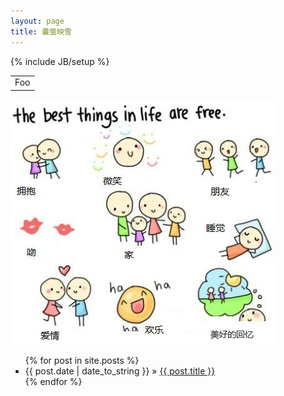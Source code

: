 ```yaml
---
layout: page
title: 囊萤映雪
---
```


{% include JB/setup %}


<table>
    <tr>
        <td>Foo</td>
    </tr>
</table>

![Alt text](/index_img.jpg)
<ul class="posts">
  {% for post in site.posts %}
    <li><span>{{ post.date | date_to_string }}</span> &raquo; <a href="{{ BASE_PATH }}{{ post.url }}">{{ post.title }}</a></li>
  {% endfor %}
</ul>



